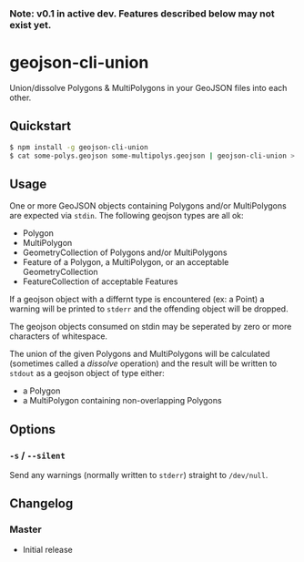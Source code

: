 ### **Note: v0.1 in active dev. Features described below may not exist yet.**

# geojson-cli-union

Union/dissolve Polygons & MultiPolygons in your GeoJSON files into each other.

## Quickstart

```sh
$ npm install -g geojson-cli-union
$ cat some-polys.geojson some-multipolys.geojson | geojson-cli-union > a-poly-or-multipoly.geojson
```

## Usage

One or more GeoJSON objects containing Polygons and/or MultiPolygons are expected via `stdin`. The following geojson types are all ok:

 * Polygon
 * MultiPolygon
 * GeometryCollection of Polygons and/or MultiPolygons
 * Feature of a Polygon, a MultiPolygon, or an acceptable GeometryCollection
 * FeatureCollection of acceptable Features

If a geojson object with a differnt type is encountered (ex: a Point) a warning will be printed to `stderr` and the offending object will be dropped.

The geojson objects consumed on stdin may be seperated by zero or more characters of whitespace.

The union of the given Polygons and MultiPolygons will be calculated (sometimes called a *dissolve* operation) and the result will be written to `stdout` as a geojson object of type either:

 * a Polygon
 * a MultiPolygon containing non-overlapping Polygons

## Options

### `-s` / `--silent`

Send any warnings (normally written to `stderr`) straight to `/dev/null`.

## Changelog

### Master

* Initial release

